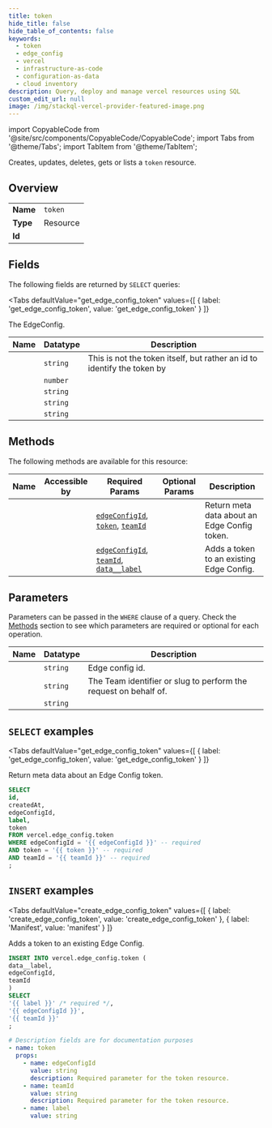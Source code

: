 ```yaml
--- 
title: token
hide_title: false
hide_table_of_contents: false
keywords:
  - token
  - edge_config
  - vercel
  - infrastructure-as-code
  - configuration-as-data
  - cloud inventory
description: Query, deploy and manage vercel resources using SQL
custom_edit_url: null
image: /img/stackql-vercel-provider-featured-image.png
---
```


import CopyableCode from '@site/src/components/CopyableCode/CopyableCode';
import Tabs from '@theme/Tabs';
import TabItem from '@theme/TabItem';

Creates, updates, deletes, gets or lists a <code>token</code> resource.

## Overview
<table><tbody>
<tr><td><b>Name</b></td><td><code>token</code></td></tr>
<tr><td><b>Type</b></td><td>Resource</td></tr>
<tr><td><b>Id</b></td><td><CopyableCode code="vercel.edge_config.token" /></td></tr>
</tbody></table>

## Fields

The following fields are returned by `SELECT` queries:

<Tabs
    defaultValue="get_edge_config_token"
    values={[
        { label: 'get_edge_config_token', value: 'get_edge_config_token' }
    ]}
>
<TabItem value="get_edge_config_token">

The EdgeConfig.

<table>
<thead>
    <tr>
    <th>Name</th>
    <th>Datatype</th>
    <th>Description</th>
    </tr>
</thead>
<tbody>
<tr>
    <td><CopyableCode code="id" /></td>
    <td><code>string</code></td>
    <td>This is not the token itself, but rather an id to identify the token by</td>
</tr>
<tr>
    <td><CopyableCode code="createdAt" /></td>
    <td><code>number</code></td>
    <td></td>
</tr>
<tr>
    <td><CopyableCode code="edgeConfigId" /></td>
    <td><code>string</code></td>
    <td></td>
</tr>
<tr>
    <td><CopyableCode code="label" /></td>
    <td><code>string</code></td>
    <td></td>
</tr>
<tr>
    <td><CopyableCode code="token" /></td>
    <td><code>string</code></td>
    <td></td>
</tr>
</tbody>
</table>
</TabItem>
</Tabs>

## Methods

The following methods are available for this resource:

<table>
<thead>
    <tr>
    <th>Name</th>
    <th>Accessible by</th>
    <th>Required Params</th>
    <th>Optional Params</th>
    <th>Description</th>
    </tr>
</thead>
<tbody>
<tr>
    <td><a href="#get_edge_config_token"><CopyableCode code="get_edge_config_token" /></a></td>
    <td><CopyableCode code="select" /></td>
    <td><a href="#parameter-edgeConfigId"><code>edgeConfigId</code></a>, <a href="#parameter-token"><code>token</code></a>, <a href="#parameter-teamId"><code>teamId</code></a></td>
    <td></td>
    <td>Return meta data about an Edge Config token.</td>
</tr>
<tr>
    <td><a href="#create_edge_config_token"><CopyableCode code="create_edge_config_token" /></a></td>
    <td><CopyableCode code="insert" /></td>
    <td><a href="#parameter-edgeConfigId"><code>edgeConfigId</code></a>, <a href="#parameter-teamId"><code>teamId</code></a>, <a href="#parameter-data__label"><code>data__label</code></a></td>
    <td></td>
    <td>Adds a token to an existing Edge Config.</td>
</tr>
</tbody>
</table>

## Parameters

Parameters can be passed in the `WHERE` clause of a query. Check the [Methods](#methods) section to see which parameters are required or optional for each operation.

<table>
<thead>
    <tr>
    <th>Name</th>
    <th>Datatype</th>
    <th>Description</th>
    </tr>
</thead>
<tbody>
<tr id="parameter-edgeConfigId">
    <td><CopyableCode code="edgeConfigId" /></td>
    <td><code>string</code></td>
    <td>Edge config id.</td>
</tr>
<tr id="parameter-teamId">
    <td><CopyableCode code="teamId" /></td>
    <td><code>string</code></td>
    <td>The Team identifier or slug to perform the request on behalf of.</td>
</tr>
<tr id="parameter-token">
    <td><CopyableCode code="token" /></td>
    <td><code>string</code></td>
    <td></td>
</tr>
</tbody>
</table>

## `SELECT` examples

<Tabs
    defaultValue="get_edge_config_token"
    values={[
        { label: 'get_edge_config_token', value: 'get_edge_config_token' }
    ]}
>
<TabItem value="get_edge_config_token">

Return meta data about an Edge Config token.

```sql
SELECT
id,
createdAt,
edgeConfigId,
label,
token
FROM vercel.edge_config.token
WHERE edgeConfigId = '{{ edgeConfigId }}' -- required
AND token = '{{ token }}' -- required
AND teamId = '{{ teamId }}' -- required
;
```
</TabItem>
</Tabs>


## `INSERT` examples

<Tabs
    defaultValue="create_edge_config_token"
    values={[
        { label: 'create_edge_config_token', value: 'create_edge_config_token' },
        { label: 'Manifest', value: 'manifest' }
    ]}
>
<TabItem value="create_edge_config_token">

Adds a token to an existing Edge Config.

```sql
INSERT INTO vercel.edge_config.token (
data__label,
edgeConfigId,
teamId
)
SELECT 
'{{ label }}' /* required */,
'{{ edgeConfigId }}',
'{{ teamId }}'
;
```
</TabItem>
<TabItem value="manifest">

```yaml
# Description fields are for documentation purposes
- name: token
  props:
    - name: edgeConfigId
      value: string
      description: Required parameter for the token resource.
    - name: teamId
      value: string
      description: Required parameter for the token resource.
    - name: label
      value: string
```
</TabItem>
</Tabs>
